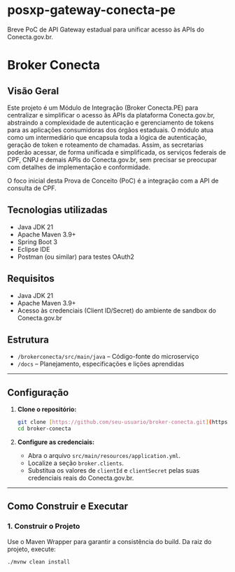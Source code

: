 # posxp-gateway-conecta-pe

Breve PoC de API Gateway estadual para unificar acesso às APIs do Conecta.gov.br.

# Broker Conecta

## Visão Geral

Este projeto é um Módulo de Integração (Broker Conecta.PE) para centralizar e simplificar o acesso às APIs da plataforma Conecta.gov.br, abstraindo a complexidade de autenticação e gerenciamento de tokens para as aplicações consumidoras dos órgãos estaduais. O módulo atua como um intermediário que encapsula toda a lógica de autenticação, geração de token e roteamento de chamadas. Assim, as secretarias poderão acessar, de forma unificada e simplificada, os serviços federais de CPF, CNPJ e demais APIs do Conecta.gov.br, sem precisar se preocupar com detalhes de implementação e conformidade.

O foco inicial desta Prova de Conceito (PoC) é a integração com a API de consulta de CPF.

## Tecnologias utilizadas
- Java JDK 21 
- Apache Maven 3.9+
- Spring Boot 3
- Eclipse IDE
- Postman (ou similar) para testes OAuth2

## Requisitos
- Java JDK 21 
- Apache Maven 3.9+
- Acesso às credenciais (Client ID/Secret) do ambiente de sandbox do Conecta.gov.br

## Estrutura
- `/brokerconecta/src/main/java` – Código-fonte do microserviço
- `/docs` – Planejamento, especificações e lições aprendidas

---

## Configuração

1.  **Clone o repositório:**
    ```bash
    git clone [https://github.com/seu-usuario/broker-conecta.git](https://github.com/seu-usuario/broker-conecta.git)
    cd broker-conecta
    ```

2.  **Configure as credenciais:**
    - Abra o arquivo `src/main/resources/application.yml`.
    - Localize a seção `broker.clients`.
    - Substitua os valores de `clientId` e `clientSecret` pelas suas credenciais reais do Conecta.gov.br.

---

## Como Construir e Executar

### 1. Construir o Projeto

Use o Maven Wrapper para garantir a consistência do build. Da raiz do projeto, execute:

```bash
./mvnw clean install

